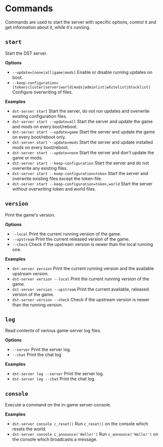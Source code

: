 # Commands

Commands are used to start the server with specific options,
control it and get information about it, while it's running.

## `start`
Start the DST server.

**Options**
* `--update=[none|all|game|mods]` Enable or disable running updates on boot.
* `--keep-configuration=[token|cluster|server|world|mods|adminlist|whitelist|blocklist]` Configure overwriting of files.

**Examples**
* `dst-server start` Start the server, do not run updates and overwrite existing configuration files.
* `dst-server start --update=all` Start the server and update the game and mods on every boot/reboot.
* `dst-server start --update=game` Start the server and update the game on every boot/reboot only.
* `dst-server start --update=mods` Start the server and update installed mods on every boot/reboot.
* `dst-server start --update=none` Start the server and don't update the game or mods.
* `dst-server start --keep-configuration` Start the server and do not overwrite any existing files.
* `dst-server start --keep-configuration=token` Start the server and overwrite existing files except the token-file.
* `dst-server start --keep-configuration=token,world` Start the server without overwriting token and world files.

## `version`
Print the game's version.

**Options**
* `--local` Print the current running version of the game.
* `--upstream` Print the current released version of the game.
* `--check` Check if the upstream version is newer than the local running one.

**Examples**
* `dst-server version` Print the current running version and the available upstream version.
* `dst-server version --local` Print the current running version of the game.
* `dst-server version --upstream` Print the current available, released version of the game.
* `dst-server version --check` Check if the upstream version is newer than the running version.

## `log`
Read contents of various game-server log files.

**Options**
* `--server` Print the server log.
* `--chat` Print the chat log

**Examples**
* `dst-server log --server` Print the server log.
* `dst-server log --chat` Print the chat log.

## `console`
Execute a command on the in-game server-console.

**Examples**
* `dst-server console c_reset()` Run `c_reset()` on the console which resets the world.
* `dst-server console c_announce('Hello!')` Run `c_announce('Hello!')` on the console which broadcasts a message.
